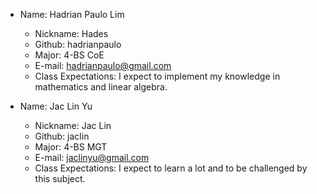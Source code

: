 * Name: Hadrian Paulo Lim
  * Nickname: Hades
  * Github: hadrianpaulo
  * Major: 4-BS CoE
  * E-mail: hadrianpaulo@gmail.com
  * Class Expectations: I expect to implement my knowledge in mathematics and linear algebra.

* Name: Jac Lin Yu
  * Nickname: Jac Lin
  * Github: jaclin
  * Major: 4-BS MGT
  * E-mail: jaclinyu@gmail.com
  * Class Expectations: I expect to learn a lot and to be challenged by this subject.